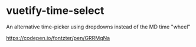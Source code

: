 # vuetify-time-select
An alternative time-picker using dropdowns instead of the MD time "wheel"

https://codepen.io/fontzter/pen/GRRMqNa
